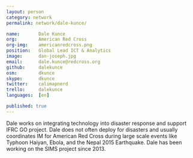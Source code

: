 ```yaml
---
layout: person
category: network
permalink: network/dale-kunce/

name:       Dale Kunce
org:        American Red Cross
org-img:    americanredcross.png
position:   Global Lead ICT & Analytics
image:      dan-joseph.jpg
email:      dale.kunce@redcross.org
github:     dalekunce
osm:        dkunce
skype:      dkunce
twitter:    calimapnerd
trello:     dalekunce
languages:  [en]

published: true
---
```


Dale works on integrating technology into disaster response and support IFRC GO project. Dale does not often deploy for disasters and usually coordinates IM for American Red Cross during large scale events like Typhoon Haiyan, Ebola, and the Nepal 2015 Earthquake. Dale has been working on the SIMS project since 2013.
